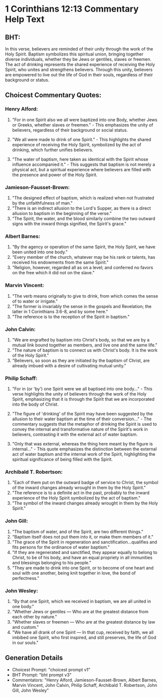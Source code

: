 # 1 Corinthians 12:13 Commentary Help Text

## BHT:
In this verse, believers are reminded of their unity through the work of the Holy Spirit. Baptism symbolizes this spiritual union, bringing together diverse individuals, whether they be Jews or gentiles, slaves or freemen. The act of drinking represents the shared experience of receiving the Holy Spirit, who unites and strengthens believers. Through this unity, believers are empowered to live out the life of God in their souls, regardless of their background or status.

## Choicest Commentary Quotes:
### Henry Alford:
1. "For in one Spirit also we all were baptized into one Body, whether Jews or Greeks, whether slaves or freemen." - This emphasizes the unity of believers, regardless of their background or social status.

2. "We all were made to drink of one Spirit." - This highlights the shared experience of receiving the Holy Spirit, symbolized by the act of drinking, which further unifies believers.

3. "The water of baptism, here taken as identical with the Spirit whose influence accompanied it." - This suggests that baptism is not merely a physical act, but a spiritual experience where believers are filled with the presence and power of the Holy Spirit.

### Jamieson-Fausset-Brown:
1. "The designed effect of baptism, which is realized when not frustrated by the unfaithfulness of man."
2. "There is an indirect allusion to the Lord's Supper, as there is a direct allusion to baptism in the beginning of the verse."
3. "The Spirit, the water, and the blood similarly combine the two outward signs with the inward things signified, the Spirit's grace."

### Albert Barnes:
1. "By the agency or operation of the same Spirit, the Holy Spirit, we have been united into one body."
2. "Every member of the church, whatever may be his rank or talents, has received his endowments from the same Spirit."
3. "Religion, however, regarded all as on a level; and conferred no favors on the free which it did not on the slave."

### Marvin Vincent:
1. "The verb means originally to give to drink, from which comes the sense of to water or irrigate."
2. "The former is invariably the sense in the gospels and Revelation; the latter in 1 Corinthians 3:6-8, and by some here."
3. "The reference is to the reception of the Spirit in baptism."

### John Calvin:
1. "We are engrafted by baptism into Christ's body, so that we are by a mutual link bound together as members, and live one and the same life."
2. "The nature of baptism is to connect us with Christ's body. It is the work of the Holy Spirit."
3. "Believers, so soon as they are initiated by the baptism of Christ, are already imbued with a desire of cultivating mutual unity."

### Philip Schaff:
1. "For in (or 'by') one Spirit were we all baptised into one body..." - This verse highlights the unity of believers through the work of the Holy Spirit, emphasizing that it is through the Spirit that we are incorporated into the body of Christ.

2. "The figure of 'drinking' of the Spirit may have been suggested by the allusion to their water baptism at the time of their conversion..." - The commentary suggests that the metaphor of drinking the Spirit is used to convey the internal and transformative nature of the Spirit's work in believers, contrasting it with the external act of water baptism.

3. "Only that was external, whereas the thing here meant by the figure is internal..." - This quote emphasizes the distinction between the external act of water baptism and the internal work of the Spirit, highlighting the spiritual significance of being filled with the Spirit.

### Archibald T. Robertson:
1. "Each of them put on the outward badge of service to Christ, the symbol of the inward changes already wrought in them by the Holy Spirit."
2. "The reference is to a definite act in the past, probably to the inward experience of the Holy Spirit symbolized by the act of baptism."
3. "The symbol of the inward changes already wrought in them by the Holy Spirit."

### John Gill:
1. "The baptism of water, and of the Spirit, are two different things."
2. "Baptism itself does not put them into it, or make them members of it."
3. "The grace of the Spirit in regeneration and sanctification...qualifies and fits persons for the ordinance of water baptism."
4. "If they are regenerated and sanctified, they appear equally to belong to Christ, to be of his body, and have an equal propriety in all immunities and blessings belonging to his people."
5. "They are made to drink into one Spirit, or to become of one heart and soul with one another, being knit together in love, the bond of perfectness."

### John Wesley:
1. "By that one Spirit, which we received in baptism, we are all united in one body." 
2. "Whether Jews or gentiles — Who are at the greatest distance from each other by nature." 
3. "Whether slaves or freemen — Who are at the greatest distance by law and custom." 
4. "We have all drank of one Spirit — In that cup, received by faith, we all imbibed one Spirit, who first inspired, and still preserves, the life of God in our souls."


## Generation Details
- Choicest Prompt: "choicest prompt v1"
- BHT Prompt: "bht prompt v3"
- Commentators: "Henry Alford, Jamieson-Fausset-Brown, Albert Barnes, Marvin Vincent, John Calvin, Philip Schaff, Archibald T. Robertson, John Gill, John Wesley"
